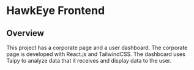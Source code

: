 # HawkEye Frontend
## Overview
This project has a corporate page and a user dashboard. The corporate page is developed with React.js and TailwindCSS. The dashboard uses Taipy to analyze data that it receives and display data to the user.